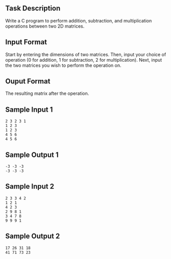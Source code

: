 ## Task Description
Write a C program to perform addition, subtraction, and multiplication operations between two 2D matrices.

## Input Format
Start by entering the dimensions of two matrices. Then, input your choice of operation (0 for addition, 1 for subtraction, 2 for multiplication). Next, input the two matrices you wish to perform the operation on.

## Ouput Format
The resulting matrix after the operation.

## Sample Input 1
```
2 3 2 3 1
1 2 3
1 2 3
4 5 6
4 5 6
```

## Sample Output 1
```
-3 -3 -3
-3 -3 -3
```

## Sample Input 2
```
2 3 3 4 2
1 2 1
4 2 3
2 9 8 1
3 4 7 8
9 9 9 1
```

## Sample Output 2
```
17 26 31 18
41 71 73 23
```
